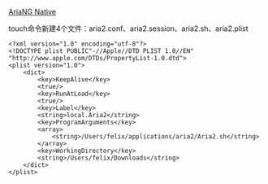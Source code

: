 
[AriaNG Native](https://github.com/mayswind/AriaNg-Native/releases)

touch命令新建4个文件：aria2.conf、aria2.session、aria2.sh、aria2.plist

```python:n
<?xml version="1.0" encoding="utf-8"?>
<!DOCTYPE plist PUBLIC"-//Apple//DTD PLIST 1.0//EN"
"http://www.apple.com/DTDs/PropertyList-1.0.dtd">
<plist version="1.0">
    <dict>
        <key>KeepAlive</key>
        <true/>
        <key>RunAtLoad</key>
        <true/>
        <key>Label</key>
        <string>local.Aria2</string>
        <key>ProgramArguments</key>
        <array>
            <string>/Users/felix/applications/aria2/Aria2.sh</string> 
        </array>
        <key>WorkingDirectory</key>
        <string>/Users/felix/Downloads</string>
    </dict>
</plist>
```

